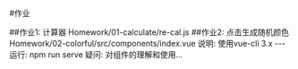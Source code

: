 #作业

##作业1: 
  计算器 Homework/01-calculate/re-cal.js
##作业2: 
  点击生成随机颜色 Homework/02-colorful/src/components/index.vue
  说明:
    使用vue-cli 3.x  --- 运行: npm run serve
  疑问:
    对组件的理解和使用...  